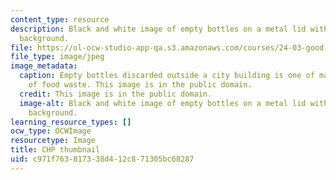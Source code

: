 ```yaml
---
content_type: resource
description: Black and white image of empty bottles on a metal lid with a concrete
  background.
file: https://ol-ocw-studio-app-qa.s3.amazonaws.com/courses/24-03-good-food-ethics-and-politics-of-food-spring-2017/c971f763817338d412c871305bc68287_24-03_chp-th.jpg
file_type: image/jpeg
image_metadata:
  caption: Empty bottles discarded outside a city building is one of many examples
    of food waste. This image is in the public domain.
  credit: This image is in the public domain.
  image-alt: Black and white image of empty bottles on a metal lid with a concrete
    background.
learning_resource_types: []
ocw_type: OCWImage
resourcetype: Image
title: CHP thumbnail
uid: c971f763-8173-38d4-12c8-71305bc68287
---
```

